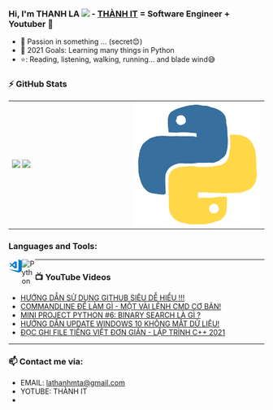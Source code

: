 ### Hi, I'm THANH LA <img src="https://media.giphy.com/media/hvRJCLFzcasrR4ia7z/giphy.gif" width="25px"> -  [THÀNH IT][website] = Software Engineer + Youtuber 🌻  


- 🔭 Passion in something ... (secret😊)
- 💪 2021 Goals: Learning many things in Python
- ⭐: Reading, listening, walking, running... and blade wind😅

### :zap: GitHub Stats

<table>
<tr>
  <td width="48%">
    <img src="https://github-readme-stats.vercel.app/api?username=ThanhLa1802&show_icons=true&hide=contribs,issues&hide_border=true" />
    <img src="https://github-readme-stats.vercel.app/api/top-langs/?username=ThanhLa1802&layout=compact&show_icons=true&hide_border=true" />
  </td>
  <td width="52%"><img alt="gif" align="right" src=".github/assets/python.gif"/></td>
</tr>
<table>

### Languages and Tools:
<img align="left" alt="Visual Studio Code" width="26px" src="https://raw.githubusercontent.com/github/explore/80688e429a7d4ef2fca1e82350fe8e3517d3494d/topics/visual-studio-code/visual-studio-code.png" />
<img align="left" alt="Python" width="26px" src="https://upload.wikimedia.org/wikipedia/commons/thumb/0/0a/Python.svg/1200px-Python.svg.png" /> 


---

### 📺 YouTube Videos

<!-- YOUTUBE:START -->
- [HƯỚNG DẪN SỬ DỤNG GITHUB SIÊU DỄ HIỂU !!!](https://www.youtube.com/watch?v=rtg6_QtEsYw)
- [COMMANDLINE ĐỂ LÀM GÌ - MỘT VÀI LỆNH CMD CƠ BẢN!](https://www.youtube.com/watch?v=uZSUx2n_Jt4)
- [MINI PROJECT PYTHON #6: BINARY SEARCH LÀ GÌ ?](https://www.youtube.com/watch?v=qZm6-BzAcXg)
- [HƯỚNG DẪN UPDATE WINDOWS 10 KHÔNG MÂT DỮ LIỆU!](https://www.youtube.com/watch?v=Up_zqn22Tmg)
- [ĐỌC GHI FILE TIẾNG VIỆT ĐƠN GIẢN - LẬP TRÌNH C++ 2021](https://www.youtube.com/watch?v=MilPrD5gUFU)
<!-- YOUTUBE:END -->

---

### 📫 Contact me via:
- EMAIL: lathanhmta@gmail.com
- YOTUBE: THÀNH IT
- [website]:https://www.youtube.com/channel/UC9L5_YMFz8JfBeQtUic8-3A
